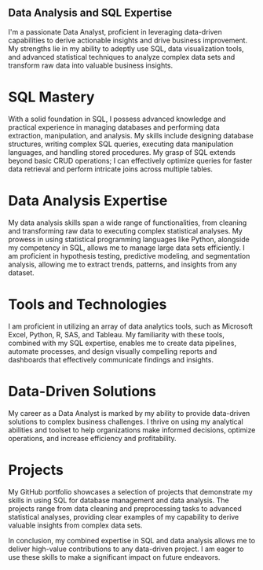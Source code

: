 ## Data Analysis and SQL Expertise

I'm a passionate Data Analyst, proficient in leveraging data-driven capabilities to derive actionable insights and drive business improvement. My strengths lie in my ability to adeptly use SQL, data visualization tools, and advanced statistical techniques to analyze complex data sets and transform raw data into valuable business insights.

# SQL Mastery

With a solid foundation in SQL, I possess advanced knowledge and practical experience in managing databases and performing data extraction, manipulation, and analysis. My skills include designing database structures, writing complex SQL queries, executing data manipulation languages, and handling stored procedures. My grasp of SQL extends beyond basic CRUD operations; I can effectively optimize queries for faster data retrieval and perform intricate joins across multiple tables. 

# Data Analysis Expertise

My data analysis skills span a wide range of functionalities, from cleaning and transforming raw data to executing complex statistical analyses. My prowess in using statistical programming languages like Python, alongside my competency in SQL, allows me to manage large data sets efficiently. I am proficient in hypothesis testing, predictive modeling, and segmentation analysis, allowing me to extract trends, patterns, and insights from any dataset. 

# Tools and Technologies

I am proficient in utilizing an array of data analytics tools, such as Microsoft Excel, Python, R, SAS, and Tableau. My familiarity with these tools, combined with my SQL expertise, enables me to create data pipelines, automate processes, and design visually compelling reports and dashboards that effectively communicate findings and insights.

# Data-Driven Solutions

My career as a Data Analyst is marked by my ability to provide data-driven solutions to complex business challenges. I thrive on using my analytical abilities and toolset to help organizations make informed decisions, optimize operations, and increase efficiency and profitability.

# Projects

My GitHub portfolio showcases a selection of projects that demonstrate my skills in using SQL for database management and data analysis. The projects range from data cleaning and preprocessing tasks to advanced statistical analyses, providing clear examples of my capability to derive valuable insights from complex data sets. 

In conclusion, my combined expertise in SQL and data analysis allows me to deliver high-value contributions to any data-driven project. I am eager to use these skills to make a significant impact on future endeavors.
